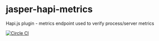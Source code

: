 # jasper-hapi-metrics

Hapi.js plugin - metrics endpoint used to verify process/server metrics

[![Circle CI](https://circleci.com/gh/jasper-ai/japser-hapi-healthcheck.svg?style=svg)](https://circleci.com/gh/jasper-ai/japser-hapi-healthcheck)
